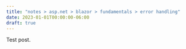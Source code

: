```yaml
---
title: "notes > asp.net > blazor > fundamentals > error handling"
date: 2023-01-01T00:00:00-06:00
draft: true
---
```


Test post.
